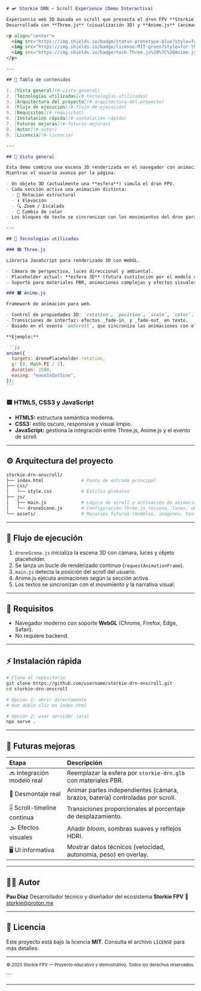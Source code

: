 ````markdown
# 🛩️ Storkie DRN — Scroll Experience (Demo Interactiva)

Experiencia web 3D basada en scroll que presenta el dron FPV **Storkie DRN** de forma inmersiva.  
Desarrollada con **Three.js** (visualización 3D) y **Anime.js** (animaciones sincronizadas).

<p align="center">
  <img src="https://img.shields.io/badge/status-prototype-blue?style=for-the-badge" />
  <img src="https://img.shields.io/badge/license-MIT-green?style=for-the-badge" />
  <img src="https://img.shields.io/badge/tech-Three.js%20%7C%20Anime.js%20%7C%20HTML5%20%7C%20CSS3-yellow?style=for-the-badge" />
</p>

---

## 📑 Tabla de contenidos

1. [Vista general](#-vista-general)
2. [Tecnologías utilizadas](#-tecnologías-utilizadas)
3. [Arquitectura del proyecto](#-arquitectura-del-proyecto)
4. [Flujo de ejecución](#-flujo-de-ejecución)
5. [Requisitos](#-requisitos)
6. [Instalación rápida](#-instalación-rápida)
7. [Futuras mejoras](#-futuras-mejoras)
8. [Autor](#-autor)
9. [Licencia](#-licencia)

---

## 🧐 Vista general

Esta demo combina una escena 3D renderizada en el navegador con animaciones controladas por desplazamiento vertical (_scroll_).  
Mientras el usuario avanza por la página:

- Un objeto 3D (actualmente una **esfera**) simula el dron FPV.
- Cada sección activa una animación distinta:
  - 🔁 Rotación estructural
  - ⬆️ Elevación
  - 🔍 Zoom / Escalado
  - 🎨 Cambio de color
- Los bloques de texto se sincronizan con los movimientos del dron para crear una narrativa visual fluida.

---

## 🧠 Tecnologías utilizadas

### 🟦 Three.js

Librería JavaScript para renderizado 3D con WebGL.

- Cámara de perspectiva, luces direccional y ambiental.
- Placeholder actual: **esfera 3D** (futura sustitución por el modelo real `storkie-drn.glb`).
- Soporte para materiales PBR, animaciones complejas y efectos visuales.

### 🟧 Anime.js

Framework de animación para web.

- Control de propiedades 3D: `rotation`, `position`, `scale`, `color`.
- Transiciones de interfaz: efectos _fade-in_ y _fade-out_ en texto.
- Basado en el evento `onScroll`, que sincroniza las animaciones con el desplazamiento del usuario.

**Ejemplo:**

```js
anime({
  targets: dronePlaceholder.rotation,
  y: [0, Math.PI / 2],
  duration: 1500,
  easing: "easeInOutSine",
});
```
````

### 🟨 HTML5, CSS3 y JavaScript

- **HTML5:** estructura semántica moderna.
- **CSS3:** estilo oscuro, responsive y visual limpio.
- **JavaScript:** gestiona la integración entre Three.js, Anime.js y el evento de scroll.

---

## ⚙️ Arquitectura del proyecto

```bash
storkie-drn-onscroll/
├── index.html              # Punto de entrada principal
├── css/
│   └── style.css           # Estilos globales
├── js/
│   ├── main.js             # Lógica de scroll y activación de animaciones
│   └── droneScene.js       # Configuración Three.js (escena, luces, objeto)
└── assets/                 # Recursos futuros (modelos, imágenes, texturas)
```

---

## 🔄 Flujo de ejecución

1. `droneScene.js` inicializa la escena 3D con cámara, luces y objeto placeholder.
2. Se lanza un bucle de renderizado continuo (`requestAnimationFrame`).
3. `main.js` detecta la posición del scroll del usuario.
4. Anime.js ejecuta animaciones según la sección activa.
5. Los textos se sincronizan con el movimiento y la narrativa visual.

---

## 🧰 Requisitos

- Navegador moderno con soporte **WebGL** (Chrome, Firefox, Edge, Safari).
- No requiere backend.

---

## ⚡ Instalación rápida

```bash
# Clona el repositorio
git clone https://github.com/username/storkie-drn-onscroll.git
cd storkie-drn-onscroll

# Opción 1: abrir directamente
# Haz doble clic en index.html

# Opción 2: usar servidor local
npx serve .
```

---

## 🚀 Futuras mejoras

| Etapa                       | Descripción                                                                    |
| :-------------------------- | :----------------------------------------------------------------------------- |
| 🔜 Integración modelo real  | Reemplazar la esfera por `storkie-drn.glb` con materiales PBR.                 |
| 🧩 Desmontaje real          | Animar partes independientes (cámara, brazos, batería) controladas por scroll. |
| 🎚️ Scroll-timeline continua | Transiciones proporcionales al porcentaje de desplazamiento.                   |
| 🌫️ Efectos visuales         | Añadir _bloom_, sombras suaves y reflejos HDRI.                                |
| 🖥️ UI informativa           | Mostrar datos técnicos (velocidad, autonomía, peso) en overlay.                |

---

## 👨‍💻 Autor

**Pau Díaz**
Desarrollador técnico y diseñador del ecosistema **Storkie FPV**
📧 [storkie@proton.me](mailto:storkie@proton.me)

---

## 🧾 Licencia

Este proyecto está bajo la licencia **MIT**.
Consulta el archivo `LICENSE` para más detalles.

---

<p align="center">
  <sub>© 2025 Storkie FPV — Proyecto educativo y demostrativo. Todos los derechos reservados.</sub>
</p>
```

---
